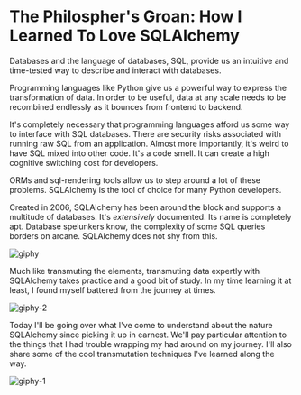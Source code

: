 # The Philospher's Groan: How I Learned To Love SQLAlchemy

Databases and the language of databases, SQL, provide us an intuitive and time-tested way to describe and interact with databases.

Programming languages like Python give us a powerful way to express the transformation of data. In order to be useful, data at any scale needs to be recombined endlessly as it bounces from frontend to backend.

It's completely necessary that programming languages afford us some way to interface with SQL databases. There are security risks associated with running raw SQL from an application. Almost more importantly, it's weird to have SQL mixed into other code. It's a code smell. It can create a high cognitive switching cost for developers.

ORMs and sql-rendering tools allow us to step around a lot of these problems. SQLAlchemy is the tool of choice for many Python developers.

Created in 2006, SQLAlchemy has been around the block and supports a multitude of databases. It's *extensively* documented. Its name is completely apt. Database spelunkers know, the complexity of some SQL queries borders on arcane. SQLAlchemy does not shy from this.

![giphy](/Users/ainsleymcgrath/Documents/dev/chipy_08_08_2018/README.assets/giphy.gif)

Much like transmuting the elements, transmuting data expertly with SQLAlchemy takes practice and a good bit of study. In my time learning it at least, I found myself battered from the journey at times.

![giphy-2](/Users/ainsleymcgrath/Documents/dev/chipy_08_08_2018/README.assets/giphy-2.gif)

Today I'll be going over what I've come to understand about the nature SQLAlchemy since picking it up in earnest. We'll pay particular attention to the things that I had trouble wrapping my had around on my journey. I'll also share some of the cool transmutation techniques I've learned along the way.

![giphy-1](/Users/ainsleymcgrath/Documents/dev/chipy_08_08_2018/README.assets/giphy-1.gif)
